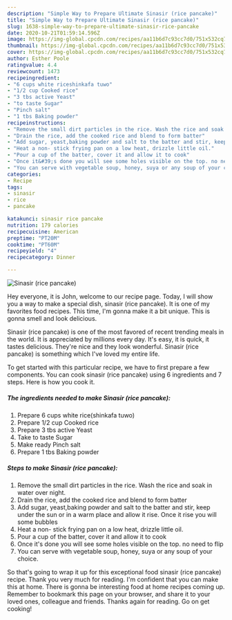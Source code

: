 ```yaml
---
description: "Simple Way to Prepare Ultimate Sinasir (rice pancake)"
title: "Simple Way to Prepare Ultimate Sinasir (rice pancake)"
slug: 1638-simple-way-to-prepare-ultimate-sinasir-rice-pancake
date: 2020-10-21T01:59:14.596Z
image: https://img-global.cpcdn.com/recipes/aa11b6d7c93cc7d0/751x532cq70/sinasir-rice-pancake-recipe-main-photo.jpg
thumbnail: https://img-global.cpcdn.com/recipes/aa11b6d7c93cc7d0/751x532cq70/sinasir-rice-pancake-recipe-main-photo.jpg
cover: https://img-global.cpcdn.com/recipes/aa11b6d7c93cc7d0/751x532cq70/sinasir-rice-pancake-recipe-main-photo.jpg
author: Esther Poole
ratingvalue: 4.4
reviewcount: 1473
recipeingredient:
- "6 cups white riceshinkafa tuwo"
- "1/2 cup Cooked rice"
- "3 tbs active Yeast"
- "to taste Sugar"
- "Pinch salt"
- "1 tbs Baking powder"
recipeinstructions:
- "Remove the small dirt particles in the rice. Wash the rice and soak in water over night."
- "Drain the rice, add the cooked rice and blend to form batter"
- "Add sugar, yeast,baking powder and salt to the batter and stir, keep under the sun or in a warm place and allow it rise. Once it rise you will some bubbles"
- "Heat a non- stick frying pan on a low heat, drizzle little oil."
- "Pour a cup of the batter, cover it and allow it to cook"
- "Once it&#39;s done you will see some holes visible on the top. no need to flip"
- "You can serve with vegetable soup, honey, suya or any soup of your choice."
categories:
- Recipe
tags:
- sinasir
- rice
- pancake

katakunci: sinasir rice pancake 
nutrition: 179 calories
recipecuisine: American
preptime: "PT20M"
cooktime: "PT60M"
recipeyield: "4"
recipecategory: Dinner

---
```



![Sinasir (rice pancake)](https://img-global.cpcdn.com/recipes/aa11b6d7c93cc7d0/751x532cq70/sinasir-rice-pancake-recipe-main-photo.jpg)

Hey everyone, it is John, welcome to our recipe page. Today, I will show you a way to make a special dish, sinasir (rice pancake). It is one of my favorites food recipes. This time, I'm gonna make it a bit unique. This is gonna smell and look delicious.



Sinasir (rice pancake) is one of the most favored of recent trending meals in the world. It is appreciated by millions every day. It's easy, it is quick, it tastes delicious. They're nice and they look wonderful. Sinasir (rice pancake) is something which I've loved my entire life.


To get started with this particular recipe, we have to first prepare a few components. You can cook sinasir (rice pancake) using 6 ingredients and 7 steps. Here is how you cook it.

<!--inarticleads1-->

##### The ingredients needed to make Sinasir (rice pancake):

1. Prepare 6 cups white rice(shinkafa tuwo)
1. Prepare 1/2 cup Cooked rice
1. Prepare 3 tbs active Yeast
1. Take to taste Sugar
1. Make ready Pinch salt
1. Prepare 1 tbs Baking powder




<!--inarticleads2-->

##### Steps to make Sinasir (rice pancake):

1. Remove the small dirt particles in the rice. Wash the rice and soak in water over night.
1. Drain the rice, add the cooked rice and blend to form batter
1. Add sugar, yeast,baking powder and salt to the batter and stir, keep under the sun or in a warm place and allow it rise. Once it rise you will some bubbles
1. Heat a non- stick frying pan on a low heat, drizzle little oil.
1. Pour a cup of the batter, cover it and allow it to cook
1. Once it&#39;s done you will see some holes visible on the top. no need to flip
1. You can serve with vegetable soup, honey, suya or any soup of your choice.




So that's going to wrap it up for this exceptional food sinasir (rice pancake) recipe. Thank you very much for reading. I'm confident that you can make this at home. There is gonna be interesting food at home recipes coming up. Remember to bookmark this page on your browser, and share it to your loved ones, colleague and friends. Thanks again for reading. Go on get cooking!
